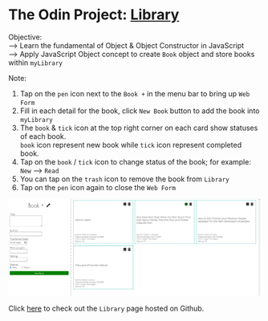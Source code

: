 # The Odin Project: [Library](https://www.theodinproject.com/lessons/node-path-javascript-library)  

Objective:  
--> Learn the fundamental of Object & Object Constructor in JavaScript  
--> Apply JavaScript Object concept to create `Book` object and store books within `myLibrary`  


Note:  
1. Tap on the `pen` icon next to the `Book +` in the menu bar to bring up `Web Form`  
2. Fill in each detail for the book, click `New Book` button to add the book into `myLibrary`  
3. The `book` & `tick` icon at the top right corner on each card show statuses of each book.  
`book` icon represent new book while `tick` icon represent completed book.  
4. Tap on the `book` / `tick` icon to change status of the book; for example: `New` --> `Read`  
5. You can tap on the `trash` icon to remove the book from `Library`  
6. Tap on the `pen` icon again to close the `Web Form`  

![Screen shot of Library](./library_example.png)  


Click [here](https://ongks-user.github.io/library/) to check out the `Library` page hosted on Github.
